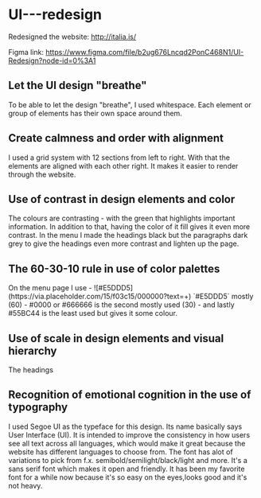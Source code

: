 # UI---redesign

Redesigned the website: http://italia.is/


Figma link: https://www.figma.com/file/b2ug676Lncqd2PonC468N1/UI-Redesign?node-id=0%3A1


<h2>Let the UI design "breathe"</h2>
To be able to let the design "breathe", I used whitespace. Each element or group of elements has their own space around them.


<h2>Create calmness and order with alignment</h2>
I used a grid system with 12 sections from left to right. With that the elements are aligned with each other right. It makes it easier to render through the website.


<h2>Use of contrast in design elements and color</h2>
The colours are contrasting - with the green that highlights important information. In addition to that, having the color of it fill gives it even more contrast. In the menu I made the headings black but the paragraphs dark grey to give the headings even more contrast and lighten up the page.

<h2>The 60-30-10 rule in use of color palettes</h2>
On the menu page I use
- ![#E5DDD5](https://via.placeholder.com/15/f03c15/000000?text=+) `#E5DDD5`
mostly (60) - #0000 or #666666 is the second mostly used (30) - and lastly #55BC44 is the least used but gives it some colour.

<h2>Use of scale in design elements and visual hierarchy</h2>
The headings 


<h2>Recognition of emotional cognition in the use of typography</h2>
I used Segoe UI as the typeface for this design. Its name basically says User Interface (UI). It is intended to improve the consistency in how users see all text across all languages, which would make it great because the website has different languages to choose from. The font has alot of variations to pick from f.x. semibold/semilight/black/light and more. It's a sans serif font which makes it open and friendly. 
It has been my favorite font for a while now because it's so easy on the eyes,looks good and it's not heavy.
